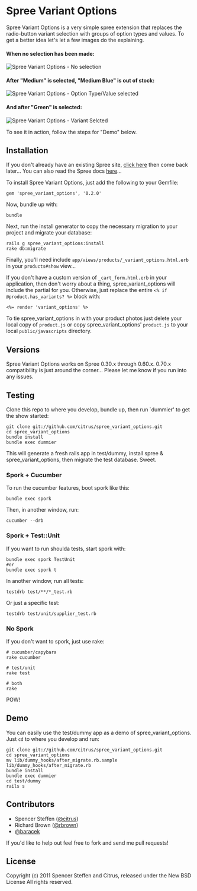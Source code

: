 Spree Variant Options
=====================

Spree Variant Options is a very simple spree extension that replaces the radio-button variant selection with groups of option types and values. To get a better idea let's let a few images do the explaining.


#### When no selection has been made:
![Spree Variant Options - No selection](http://spree-docs.s3.amazonaws.com/spree_variant_options/1.jpg)

#### After "Medium" is selected, "Medium Blue" is out of stock:

![Spree Variant Options - Option Type/Value selected](http://spree-docs.s3.amazonaws.com/spree_variant_options/2.jpg)

#### And after "Green" is selected:
![Spree Variant Options - Variant Selcted](http://spree-docs.s3.amazonaws.com/spree_variant_options/3.jpg)

To see it in action, follow the steps for "Demo" below.


Installation
------------

If you don't already have an existing Spree site, [click here](https://gist.github.com/946719) then come back later... You can also read the Spree docs [here](http://spreecommerce.com/documentation/getting_started.html)...

To install Spree Variant Options, just add the following to your Gemfile:

    gem 'spree_variant_options', '0.2.0'
  

Now, bundle up with:

    bundle


Next, run the install generator to copy the necessary migration to your project and migrate your database:

    rails g spree_variant_options:install
    rake db:migrate
    
    
Finally, you'll need include `app/views/products/_variant_options.html.erb` in your `products#show` view...

If you don't have a custom version of `_cart_form.html.erb` in your application, then don't worry about a thing, spree_variant_options will include the partial for you. Otherwise, just replace the entire `<% if @product.has_variants? %>` block with:

    <%= render 'variant_options' %>


To tie spree_variant_options in with your product photos just delete your local copy of `product.js` or copy spree_variant_options' `product.js` to your local `public/javascripts` directory.



Versions
--------

Spree Variant Options works on Spree 0.30.x through 0.60.x. 0.70.x compatibility is just around the corner... Please let me know if you run into any issues.


Testing
-------

Clone this repo to where you develop, bundle up, then run `dummier' to get the show started:

    git clone git://github.com/citrus/spree_variant_options.git
    cd spree_variant_options
    bundle install
    bundle exec dummier


This will generate a fresh rails app in test/dummy, install spree & spree_variant_options, then migrate the test database. Sweet.


### Spork + Cucumber

To run the cucumber features, boot spork like this:

    bundle exec spork

Then, in another window, run:

    cucumber --drb


### Spork + Test::Unit
    
If you want to run shoulda tests, start spork with:

    bundle exec spork TestUnit
    #or 
    bundle exec spork t
        
In another window, run all tests:

    testdrb test/**/*_test.rb
    
Or just a specific test:

    testdrb test/unit/supplier_test.rb
  

### No Spork

If you don't want to spork, just use rake:

    # cucumber/capybara
    rake cucumber
    
    # test/unit
    rake test
    
    # both
    rake 
  
POW!


Demo
----

You can easily use the test/dummy app as a demo of spree_variant_options. Just `cd` to where you develop and run:

    git clone git://github.com/citrus/spree_variant_options.git
    cd spree_variant_options
    mv lib/dummy_hooks/after_migrate.rb.sample lib/dummy_hooks/after_migrate.rb
    bundle install
    bundle exec dummier
    cd test/dummy
    rails s
    

Contributors
------------

* Spencer Steffen ([@citrus](https://github.com/citrus))
* Richard Brown ([@rbrown](https://github.com/rbrown))
* [@baracek](https://github.com/baracek)

If you'd like to help out feel free to fork and send me pull requests!


License
-------

Copyright (c) 2011 Spencer Steffen and Citrus, released under the New BSD License All rights reserved.
